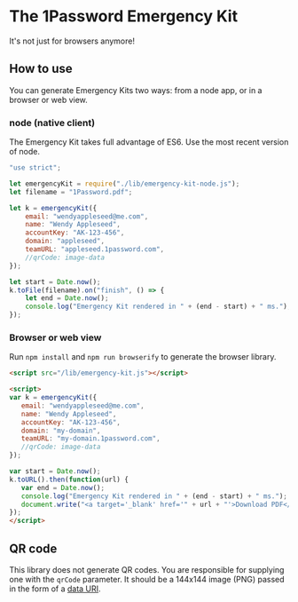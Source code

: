 # The 1Password Emergency Kit

It's not just for browsers anymore!

## How to use

You can generate Emergency Kits two ways: from a node app, or in a browser or web view.

### node (native client)

The Emergency Kit takes full advantage of ES6. Use the most recent version of node.


```javascript
"use strict";

let emergencyKit = require("./lib/emergency-kit-node.js");
let filename = "1Password.pdf";

let k = emergencyKit({
    email: "wendyappleseed@me.com",
    name: "Wendy Appleseed",
    accountKey: "AK-123-456",
    domain: "appleseed",
    teamURL: "appleseed.1password.com",
    //qrCode: image-data
});

let start = Date.now();
k.toFile(filename).on("finish", () => {
    let end = Date.now();
    console.log("Emergency Kit rendered in " + (end - start) + " ms.");
});
```

### Browser or web view

Run `npm install` and `npm run browserify` to generate the browser library.


 ```html
<script src="/lib/emergency-kit.js"></script>

<script>
var k = emergencyKit({
    email: "wendyappleseed@me.com",
    name: "Wendy Appleseed",
    accountKey: "AK-123-456",
    domain: "my-domain",
    teamURL: "my-domain.1password.com",
    //qrCode: image-data
});

var start = Date.now();
k.toURL().then(function(url) {
    var end = Date.now();
    console.log("Emergency Kit rendered in " + (end - start) + " ms.");
    document.write("<a target='_blank' href='" + url + "'>Download PDF</a>");
});
</script>
```

## QR code

This library does not generate QR codes. You are responsible for supplying one with the `qrCode` parameter. It should be a 144x144 image (PNG) passed in the form of a [data URI](https://developer.mozilla.org/en-US/docs/Web/HTTP/data_URIs).
